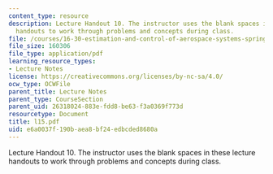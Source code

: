 ```yaml
---
content_type: resource
description: Lecture Handout 10. The instructor uses the blank spaces in these lecture
  handouts to work through problems and concepts during class.
file: /courses/16-30-estimation-and-control-of-aerospace-systems-spring-2004/e6a0037f190baea8bf24edbcded8680a_l15.pdf
file_size: 160306
file_type: application/pdf
learning_resource_types:
- Lecture Notes
license: https://creativecommons.org/licenses/by-nc-sa/4.0/
ocw_type: OCWFile
parent_title: Lecture Notes
parent_type: CourseSection
parent_uid: 26318024-883e-fdd8-be63-f3a0369f773d
resourcetype: Document
title: l15.pdf
uid: e6a0037f-190b-aea8-bf24-edbcded8680a
---
```

Lecture Handout 10. The instructor uses the blank spaces in these lecture handouts to work through problems and concepts during class.